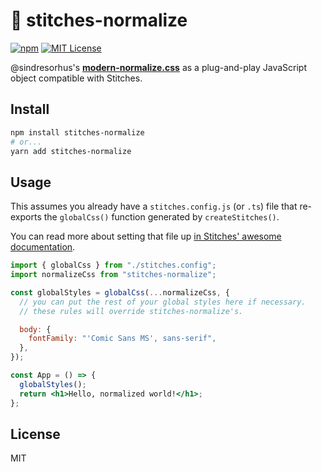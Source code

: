 # 🧵 stitches-normalize

[![npm](https://img.shields.io/npm/v/stitches-normalize)](https://www.npmjs.com/package/stitches-normalize)
[![MIT License](https://img.shields.io/github/license/jakejarvis/stitches-normalize?color=violet)](LICENSE)

@sindresorhus's [**modern-normalize.css**](https://github.com/sindresorhus/modern-normalize) as a plug-and-play JavaScript object compatible with Stitches.

## Install

```sh
npm install stitches-normalize
# or...
yarn add stitches-normalize
```

## Usage

This assumes you already have a `stitches.config.js` (or `.ts`) file that re-exports the `globalCss()` function generated by `createStitches()`.

You can read more about setting that file up [in Stitches' awesome documentation](https://stitches.dev/docs/installation#create-your-config-file).

```jsx
import { globalCss } from "./stitches.config";
import normalizeCss from "stitches-normalize";

const globalStyles = globalCss(...normalizeCss, {
  // you can put the rest of your global styles here if necessary.
  // these rules will override stitches-normalize's.

  body: {
    fontFamily: "'Comic Sans MS', sans-serif",
  },
});

const App = () => {
  globalStyles();
  return <h1>Hello, normalized world!</h1>;
};
```

## License

MIT

